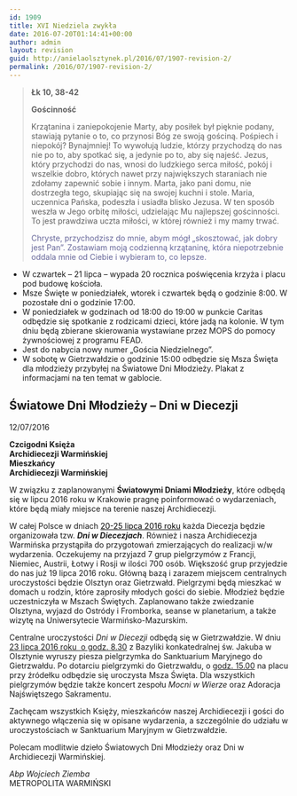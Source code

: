```yaml
---
id: 1909
title: XVI Niedziela zwykła
date: 2016-07-20T01:14:41+00:00
author: admin
layout: revision
guid: http://anielaolsztynek.pl/2016/07/1907-revision-2/
permalink: /2016/07/1907-revision-2/
---
```

> **Łk 10, 38-42**
> 
> **Gościnność**
> 
> Krzątanina i zaniepokojenie Marty, aby posiłek był pięknie podany, stawiają pytanie o to, co przynosi Bóg ze swoją gościną. Pośpiech i niepokój? Bynajmniej! To wywołują ludzie, którzy przychodzą do nas nie po to, aby spotkać się, a jedynie po to, aby się najeść. Jezus, który przychodzi do nas, wnosi do ludzkiego serca miłość, pokój i wszelkie dobro, których nawet przy największych staraniach nie zdołamy zapewnić sobie i innym. Marta, jako pani domu, nie dostrzegła tego, skupiając się na swojej kuchni i stole. Maria, uczennica Pańska, podeszła i usiadła blisko Jezusa. W ten sposób weszła w Jego orbitę miłości, udzielając Mu najlepszej gościnności. To jest prawdziwa uczta miłości, w której również i my mamy trwać.
> 
> <span style="color: #666699;">Chryste, przychodzisz do mnie, abym mógł &#8222;skosztować, jak dobry jest Pan&#8221;. Zostawiam moją codzienną krzątaninę, która niepotrzebnie oddala mnie od Ciebie i wybieram to, co lepsze.</span>

  * W czwartek &#8211; 21 lipca &#8211; wypada 20 rocznica poświęcenia krzyża i placu pod budowę kościoła.
  * Msze Święte w poniedziałek, wtorek i czwartek będą o godzinie 8:00. W pozostałe dni o godzinie 17:00.
  * W poniedziałek w godzinach od 18:00 do 19:00 w punkcie Caritas odbędzie się spotkanie z rodzicami dzieci, które jadą na kolonie. W tym dniu będą zbierane skierowania wystawiane przez MOPS do pomocy żywnościowej z programu FEAD.
  * Jest do nabycia nowy numer &#8222;Gościa Niedzielnego&#8221;.
  * W sobotę w Gietrzwałdzie o godzinie 15:00 odbędzie się Msza Święta dla młodzieży przybyłej na Światowe Dni Młodzieży. Plakat z informacjami na ten temat w gablocie.

## Światowe Dni Młodzieży &#8211; Dni w Diecezji

<div>
  12/07/2016
</div>

<div>
  <p>
    <strong>Czcigodni Księża<br /> Archidiecezji Warmińskiej<br /> Mieszkańcy<br /> Archidiecezji Warmińskiej</strong>
  </p>
  
  <p>
    W związku z zaplanowanymi <strong>Światowymi Dniami Młodzieży</strong>, które odbędą się w lipcu 2016 roku w Krakowie pragnę poinformować o wydarzeniach, które będą miały miejsce na terenie naszej Archidiecezji.
  </p>
  
  <p>
    W całej Polsce w dniach <span style="color: #000000;"><span style="text-decoration: underline;">20-25 lipca 2016 roku</span></span> każda Diecezja będzie organizowała tzw. <em><strong>Dni w Diecezjach</strong></em>. Również i nasza Archidiecezja Warmińska przystąpiła do przygotowań zmierzających do realizacji w/w wydarzenia. Oczekujemy na przyjazd 7 grup pielgrzymów z Francji, Niemiec, Austrii, Łotwy i Rosji w ilości 700 osób. Większość grup przyjedzie do nas już 19 lipca 2016 roku. Główną bazą i zarazem miejscem centralnych uroczystości będzie Olsztyn oraz Gietrzwałd. Pielgrzymi będą mieszkać w domach u rodzin, które zaprosiły młodych gości do siebie. Młodzież będzie uczestniczyła w Mszach Świętych. Zaplanowano także zwiedzanie Olsztyna, wyjazd do Ostródy i Fromborka, seanse w planetarium, a także wizytę na Uniwersytecie Warmińsko-Mazurskim.
  </p>
  
  <p>
    Centralne uroczystości <em>Dni w Diecezji</em> odbędą się w Gietrzwałdzie. W dniu <span style="text-decoration: underline;">23 lipca 2016 roku  o godz. 8.30</span> z Bazyliki konkatedralnej św. Jakuba w Olsztynie wyruszy piesza pielgrzymka do Sanktuarium Maryjnego do Gietrzwałdu. Po dotarciu pielgrzymki do Gietrzwałdu, o <span style="text-decoration: underline;">godz. 15.00</span> na placu przy źródełku odbędzie się uroczysta Msza Święta. Dla wszystkich pielgrzymów będzie także koncert zespołu<em> Mocni w Wierze</em> oraz Adoracja Najświętszego Sakramentu.
  </p>
  
  <p>
    Zachęcam wszystkich Księży, mieszkańców naszej Archidiecezji i gości do aktywnego włączenia się w opisane wydarzenia, a szczególnie do udziału w uroczystościach w Sanktuarium Maryjnym w Gietrzwałdzie.
  </p>
  
  <p>
    Polecam modlitwie dzieło Światowych Dni Młodzieży oraz Dni w Archidiecezji Warmińskiej.
  </p>
  
  <p>
    <em>Abp Wojciech Ziemba</em><br /> METROPOLITA WARMIŃSKI
  </p>
</div>